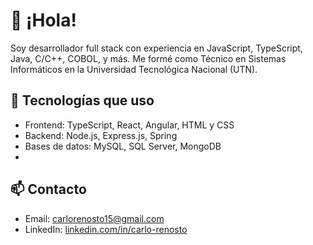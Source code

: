 # 👋 ¡Hola!

Soy desarrollador full stack con experiencia en JavaScript, TypeScript, Java, C/C++, COBOL, y más. Me formé como Técnico en Sistemas Informáticos en la Universidad Tecnológica Nacional (UTN).
## 💼 Tecnologías que uso
- Frontend: TypeScript, React, Angular, HTML y CSS
- Backend: Node.js, Express.js, Spring
- Bases de datos: MySQL, SQL Server, MongoDB
- 
## 📫 Contacto
- Email: [carlorenosto15@gmail.com](mailto:carlorenosto15@gmail.com)
- LinkedIn: [linkedin.com/in/carlo-renosto](https://www.linkedin.com/in/carlo-renosto-17a589283/)

<!-- Puedes agregar badges, estadísticas, GIFs, lo que quieras -->

